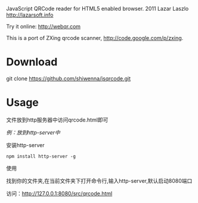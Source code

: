 JavaScript QRCode reader for HTML5 enabled browser.
2011 Lazar Laszlo  http://lazarsoft.info

Try it online: http://webqr.com

This is a port of ZXing qrcode scanner, http://code.google.com/p/zxing.

# Download

  git clone https://github.com/shiwenna/jsqrcode.git

# Usage

文件放到http服务器中访问qrcode.html即可

*例：放到http-server中*

安装http-server

```npm install http-server -g ```

使用

找到你的文件夹,在当前文件夹下打开命令行,输入http-server,默认启动8080端口

访问：http://127.0.0.1:8080/src/qrcode.html



